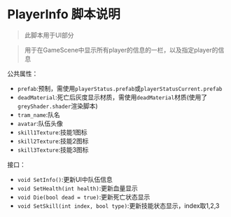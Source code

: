 # PlayerInfo 脚本说明

> 此脚本用于UI部分

> 用于在GameScene中显示所有player的信息的一栏，以及指定player的信息

公共属性：
+ `prefab`:预制，需使用`playerStatus.prefab`或`playerStatusCurrent.prefab`
+ `deadMaterial`:死亡后灰度显示材质，需使用`deadMaterial`材质(使用了`greyShader.shader`渲染脚本)
+ `tram_name`:队名
+ `avatar`:队伍头像
+ `skill1Texture`:技能1图标
+ `skill2Texture`:技能2图标
+ `skill3Texture`:技能3图标

接口：
+ `void SetInfo()`:更新UI中队伍信息
+ `void SetHealth(int health)`:更新血量显示
+ `void Die(bool dead = true)`:更新死亡状态显示
+ `void SetSkill(int index, bool type)`:更新技能状态显示，index取1,2,3